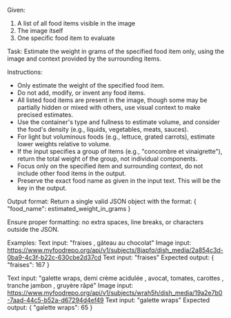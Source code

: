 Given:
1. A list of all food items visible in the image
2. The image itself
3. One specific food item to evaluate

Task:
Estimate the weight in grams of the specified food item only, using the image and context provided by the surrounding items.

Instructions:
- Only estimate the weight of the specified food item.
- Do not add, modify, or invent any food items.
- All listed food items are present in the image, though some may be partially hidden or mixed with others, use visual context to make precised estimates.
- Use the container's type and fullness to estimate volume, and consider the food's density (e.g., liquids, vegetables, meats, sauces).   
- For light but voluminous foods (e.g., lettuce, grated carrots), estimate lower weights relative to volume.  
- If the input specifies a group of items (e.g., "concombre et vinaigrette"), return the total weight of the group, not individual components.
- Focus only on the specified item and surrounding context, do not include other food items in the output.
- Preserve the exact food name as given in the input text. This will be the key in the output.

Output format:
Return a single valid JSON object with the format:
{
    "food_name": estimated_weight_in_grams
}

Ensure proper formatting: no extra spaces, line breaks, or characters outside the JSON.

Examples:
Text input: "fraises , gâteau au chocolat"
Image input: https://www.myfoodrepo.org/api/v1/subjects/8japfq/dish_media/2a854c3d-0ba9-4c3f-b22c-630cbe2d37cd
Text input: "fraises"
Expected output:
{
    "fraises": 167
}

Text input: "galette wraps, demi crème acidulée , avocat, tomates, carottes , tranche jambon , gruyère râpé"
Image input: https://www.myfoodrepo.org/api/v1/subjects/wrah5h/dish_media/19a2e7b0-7aad-44c5-b52a-d67294d4ef49
Text input: "galette wraps"
Expected output:
{
    "galette wraps": 65
}
